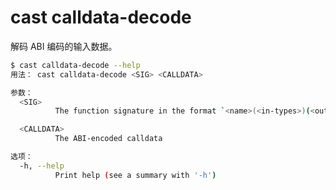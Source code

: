 # cast calldata-decode

解码 ABI 编码的输入数据。

```bash
$ cast calldata-decode --help
用法： cast calldata-decode <SIG> <CALLDATA>

参数：
  <SIG>
          The function signature in the format `<name>(<in-types>)(<out-types>)`

  <CALLDATA>
          The ABI-encoded calldata

选项：
  -h, --help
          Print help (see a summary with '-h')
```